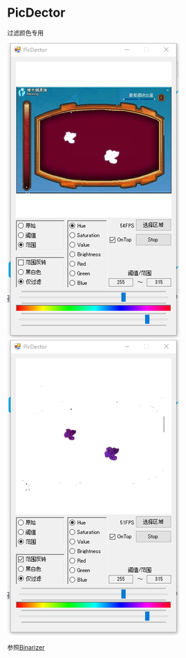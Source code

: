 # PicDector
过滤颜色专用

![ColorPicker](/PicDector/Wine1.png)
![ColorPicker](/PicDector/Wine2.png)

参照[Binarizer](/PicDector/PicDector/PicAnalyzer/Binarizer.cs)
